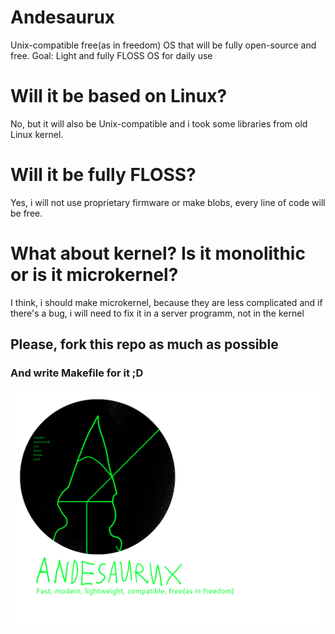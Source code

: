 # Andesaurux
Unix-compatible free(as in freedom) OS that will be fully open-source and free.
Goal:
  Light and fully FLOSS OS for daily use
# Will it be based on Linux?
No, but it will also be Unix-compatible and i took some libraries from old Linux kernel.
# Will it be fully FLOSS?
Yes, i will not use proprietary firmware or make blobs, every line of code will be free.
# What about kernel? Is it monolithic or is it microkernel?
I think, i should make microkernel, because they are less complicated and if there's a bug, i will need to fix it in a server programm, not in the kernel
## Please, fork this repo as much as possible
### And write Makefile for it ;D
<img src="logo.png" width="1024"/>